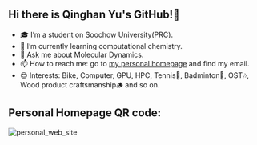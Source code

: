 ## Hi there is Qinghan Yu's GitHub!👋
- 🎓 I’m a student on Soochow University(PRC).
- 🌱 I’m currently learning computational chemistry.
- 💬 Ask me about Molecular Dynamics.
- 📫 How to reach me: go to [my personal homepage](https://ternity.github.io/) and find my email.
- 😍 Interests: Bike, Computer, GPU, HPC, Tennis🎾, Badminton🏸, OST🎶, Wood product craftsmanship🪵 and so on.


## Personal Homepage QR code:
![personal_web_site](https://github.com/user-attachments/assets/1fa1174b-0bc1-4122-8b46-c4597b59ea85)

<!--
**Ternity/Ternity** is a ✨ _special_ ✨ repository because its `README.md` (this file) appears on your GitHub profile.

Here are some ideas to get you started:

- 🔭 I’m currently working on ...
- 🌱 I’m currently learning ...
- 👯 I’m looking to collaborate on ...
- 🤔 I’m looking for help with ...
- 💬 Ask me about ...
- 📫 How to reach me: ...
- 😄 Pronouns: ...
- ⚡ Fun fact: ...
-->
